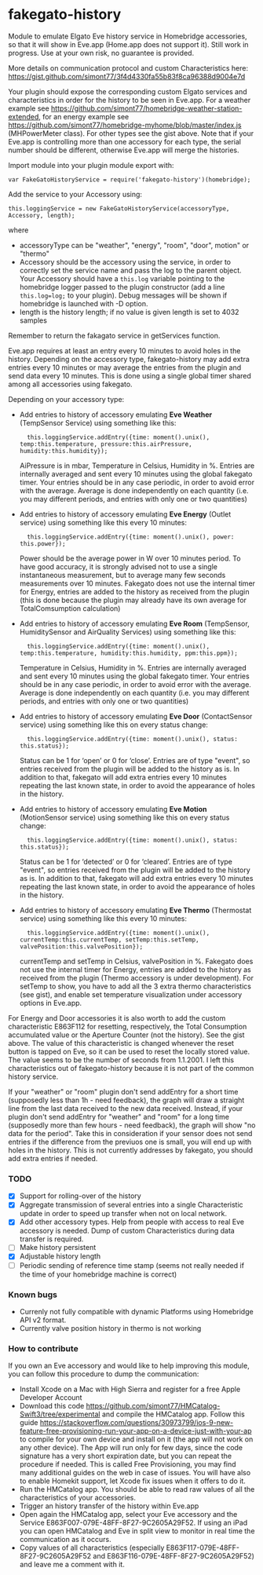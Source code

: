 # fakegato-history
Module to emulate Elgato Eve history service in Homebridge accessories, so that it will show in Eve.app (Home.app does not support it). Still work in progress. Use at your own risk, no guarantee is provided.

More details on communication protocol and custom Characteristics here: https://gist.github.com/simont77/3f4d4330fa55b83f8ca96388d9004e7d

Your plugin should expose the corresponding custom Elgato services and characteristics in order for the history to be seen in Eve.app. For a weather example see https://github.com/simont77/homebridge-weather-station-extended, for an energy example see https://github.com/simont77/homebridge-myhome/blob/master/index.js (MHPowerMeter class). For other types see the gist above.
Note that if your Eve.app is controlling more than one accessory for each type, the serial number should be different, otherwise Eve.app will merge the histories.

Import module into your plugin module export with:

    var FakeGatoHistoryService = require('fakegato-history')(homebridge);

Add the service to your Accessory using:

    this.loggingService = new FakeGatoHistoryService(accessoryType, Accessory, length);
       
where

- accessoryType can be "weather", "energy", "room", "door", motion" or "thermo"
- Accessory should be the accessory using the service, in order to correctly set the service name and pass the log to the parent object. Your Accessory should have a `this.log` variable pointing to the homebridge logger passed to the plugin constructor (add a line `this.log=log;` to your plugin). Debug messages will be shown if homebridge is launched with -D option.
- length is the history length; if no value is given length is set to 4032 samples

Remember to return the fakagato service in getServices function.

Eve.app requires at least an entry every 10 minutes to avoid holes in the history. Depending on the accessory type, fakegato-history may add extra entries every 10 minutes or may average the entries from the plugin and send data every 10 minutes. This is done using a single global timer shared among all accessories using fakegato. 

Depending on your accessory type:
        
* Add entries to history of accessory emulating **Eve Weather** (TempSensor Service) using something like this:

		this.loggingService.addEntry({time: moment().unix(), temp:this.temperature, pressure:this.airPressure, humidity:this.humidity});

	AiPressure is in mbar, Temperature in Celsius, Humidity in %. Entries are internally averaged and sent every 10 minutes using the global fakegato timer. Your entries should be in any case periodic, in order to avoid error with the average. Average is done independently on each quantity (i.e. you may different periods, and entries with only one or two quantities)

* Add entries to history of accessory emulating **Eve Energy** (Outlet service) using something like this every 10 minutes:

		this.loggingService.addEntry({time: moment().unix(), power: this.power}); 
    
	Power should be the average power in W over 10 minutes period. To have good accuracy, it is strongly advised not to use a single instantaneous measurement, but to average many few seconds measurements over 10 minutes. Fakegato does not use the internal timer for Energy, entries are added to the history as received from the plugin (this is done because the plugin may already have its own average for TotalComsumption calculation)

* Add entries to history of accessory emulating **Eve Room** (TempSensor, HumiditySensor and AirQuality Services) using something like this:

		this.loggingService.addEntry({time: moment().unix(), temp:this.temperature, humidity:this.humidity, ppm:this.ppm}); 
	
	Temperature in Celsius, Humidity in %. Entries are internally averaged and sent every 10 minutes using the global fakegato timer. Your entries should be in any case periodic, in order to avoid error with the average. Average is done independently on each quantity (i.e. you may different periods, and entries with only one or two quantities)
	
* Add entries to history of accessory emulating **Eve Door** (ContactSensor service) using something like this on every status change:

		this.loggingService.addEntry({time: moment().unix(), status: this.status});
	
	Status can be 1 for ‘open’ or 0 for ‘close’. Entries are of type "event", so entries received from the plugin will be added to the history as is. In addition to that, fakegato will add extra entries every 10 minutes repeating the last known state, in order to avoid the appearance of holes in the history.

* Add entries to history of accessory emulating **Eve Motion** (MotionSensor service) using something like this on every status change:

		this.loggingService.addEntry({time: moment().unix(), status: this.status});
	
	Status can be 1 for ‘detected’ or 0 for ‘cleared’. Entries are of type "event", so entries received from the plugin will be added to the history as is. In addition to that, fakegato will add extra entries every 10 minutes repeating the last known state, in order to avoid the appearance of holes in the history.

* Add entries to history of accessory emulating **Eve Thermo** (Thermostat service) using something like this every 10 minutes:

		this.loggingService.addEntry({time: moment().unix(), currentTemp:this.currentTemp, setTemp:this.setTemp, valvePosition:this.valvePosition}); 
	
	currentTemp and setTemp in Celsius, valvePosition in %. Fakegato does not use the internal timer for Energy, entries are added to the history as received from the plugin (Thermo accessory is under development). For setTemp to show, you have to add all the 3 extra thermo characteristics (see gist), and enable set temperature visualization under accessory options in Eve.app.

For Energy and Door accessories it is also worth to add the custom characteristic E863F112 for resetting, respectively, the Total Consumption accumulated value or the Aperture Counter (not the history). See the gist above. The value of this characteristic is changed whenever the reset button is tapped on Eve, so it can be used to reset the locally stored value. The value seems to be the number of seconds from 1.1.2001. I left this characteristics out of fakegato-history because it is not part of the common  history service.

If your "weather" or "room" plugin don't send addEntry for a short time (supposedly less than 1h - need feedback), the graph will draw a straight line from the last data received to the new data received. Instead, if your plugin don't send addEntry for "weather" and "room" for a long time (supposedly more than few hours - need feedback), the graph will show "no data for the period". Take this in consideration if your sensor does not send entries if the difference from the previuos one is small, you will end up with holes in the history. This is not currently addresses by fakegato, you should add extra entries if needed.

### TODO

- [x] Support for rolling-over of the history
- [x] Aggregate transmission of several entries into a single Characteristic update in order to speed up transfer when not on local network.
- [x] Add other accessory types. Help from people with access to real Eve accessory is needed. Dump of custom Characteristics during data transfer is required.
- [ ] Make history persistent 
- [x] Adjustable history length
- [ ] Periodic sending of reference time stamp (seems not really needed if the time of your homebridge machine is correct)

### Known bugs
- Currenly not fully compatible with dynamic Platforms using Homebridge API v2 format.
- Currently valve position history in thermo is not working

### How to contribute

If you own an Eve accessory and would like to help improving this module, you can follow this procedure to dump the communication:

- Install Xcode on a Mac with High Sierra and register for a free Apple Developer Account
- Download this code https://github.com/simont77/HMCatalog-Swift3/tree/experimental and compile the HMCatalog app. Follow this guide https://stackoverflow.com/questions/30973799/ios-9-new-feature-free-provisioning-run-your-app-on-a-device-just-with-your-ap to compile for your own device and install on it (the app will not work on any other device). The App will run only for few days, since the code signature has a very short expiration date, but you can repeat the procedure if needed. This is called Free Provisioning, you may find many additional guides on the web in case of issues. You will have also to enable Homekit support, let Xcode fix issues when it offers to do it.
- Run the HMCatalog app. You should be able to read raw values of all the characteristics of your accessories.
- Trigger an history transfer of the history within Eve.app
- Open again the HMCatalog app, select your Eve accessory and the Service E863F007-079E-48FF-8F27-9C2605A29F52. If using an iPad you can open HMCatalog and Eve in split view to monitor in real time the communication as it occurs.
- Copy values of all characteristics (especially E863F117-079E-48FF-8F27-9C2605A29F52 and E863F116-079E-48FF-8F27-9C2605A29F52) and leave me a comment with it.
